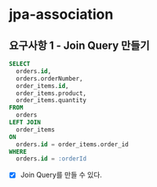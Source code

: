 # jpa-association

## 요구사항 1 - Join Query 만들기
```sql
SELECT 
  orders.id, 
  orders.orderNumber, 
  order_items.id, 
  order_items.product, 
  order_items.quantity 
FROM 
  orders 
LEFT JOIN 
  order_items 
ON 
  orders.id = order_items.order_id
WHERE 
  orders.id = :orderId
```
- [x] Join Query를 만들 수 있다.
